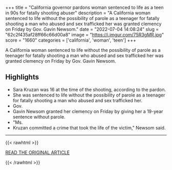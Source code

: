 +++
title = "California governor pardons woman sentenced to life as a teen in 90s for fatally shooting abuser"
description = "A California woman sentenced to life without the possibility of parole as a teenager for fatally shooting a man who abused and sex trafficked her was granted clemency on Friday by Gov. Gavin Newsom."
date = "2022-07-04 14:08:24"
slug = "62c2f435af28ff66c66d00a8"
image = "https://i.imgur.com/75R3gMR.jpg"
score = "1660"
categories = ['california', 'woman', 'teen']
+++

A California woman sentenced to life without the possibility of parole as a teenager for fatally shooting a man who abused and sex trafficked her was granted clemency on Friday by Gov. Gavin Newsom.

## Highlights

- Sara Kruzan was 16 at the time of the shooting, according to the pardon.
- She was sentenced to life without the possibility of parole as a teenager for fatally shooting a man who abused and sex trafficked her.
- Gov.
- Gavin Newsom granted her clemency on Friday by giving her a 19-year sentence without parole.
- "Ms.
- Kruzan committed a crime that took the life of the victim," Newsom said.

---

{{< rawhtml >}}
  <p class="article-category">
    <a target="_blank" href="https://www.cnn.com/2022/07/03/us/california-sara-kruzan-pardon-shooting-abuser/index.html">READ THE ORIGINAL ARTICLE</a>
  </p>
{{< /rawhtml >}}
